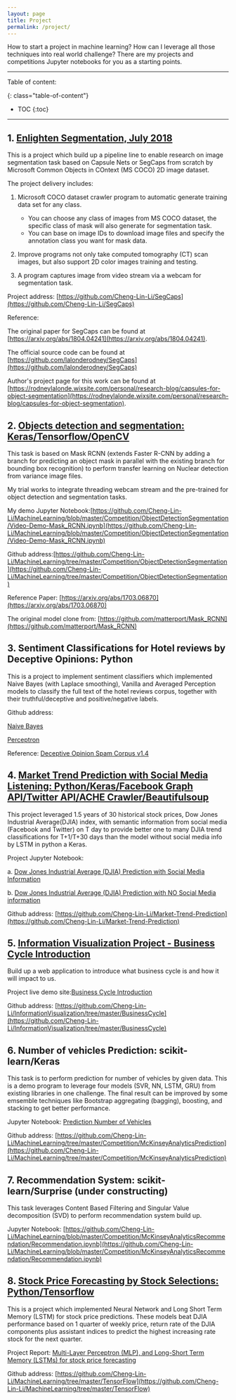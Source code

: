```yaml
---
layout: page
title: Project
permalink: /project/
---
```


How to start a project in machine learning? How can I leverage all those techniques into real world challenge? There are my projects and competitions Jupyter notebooks for you as a starting points.

<!-- more -->

---
Table of content:

{: class="table-of-content"}
* TOC
{:toc}

---


##  1. [Enlighten Segmentation, July 2018](https://github.com/Cheng-Lin-Li/SegCaps)
      
This is a project which build up a pipeline line to enable research on image segmentation task based on Capsule Nets or SegCaps from scratch by Microsoft Common Objects in COntext (MS COCO) 2D image dataset.

The project delivery includes:

1. Microsoft COCO dataset crawler program to automatic generate training data set for any class.
      - You can choose any class of images from MS COCO dataset, the specific class of mask will also generate for segmentation task.
      - You can base on image IDs to download image files and specify the annotation class you want for mask data.
      
2. Improve programs not only take computed tomography (CT) scan images, but also support 2D color images training and testing.

3. A program captures image from video stream via a webcam for segmentation task.

Project address: [https://github.com/Cheng-Lin-Li/SegCaps](https://github.com/Cheng-Lin-Li/SegCaps)

Reference:

The original paper for SegCaps can be found at [https://arxiv.org/abs/1804.04241](https://arxiv.org/abs/1804.04241). 
      
The official source code can be found at [https://github.com/lalonderodney/SegCaps](https://github.com/lalonderodney/SegCaps) 
      
Author's project page for this work can be found at [https://rodneylalonde.wixsite.com/personal/research-blog/capsules-for-object-segmentation](https://rodneylalonde.wixsite.com/personal/research-blog/capsules-for-object-segmentation).  
  
##  2. [Objects detection and segmentation: Keras/Tensorflow/OpenCV](https://github.com/Cheng-Lin-Li/MachineLearning/blob/master/Competition/ObjectDetectionSegmentation/Video-Demo-Mask_RCNN.ipynb)

This task is based on Mask RCNN (extends Faster R-CNN by adding a branch for predicting an object mask in parallel with the existing branch for bounding box recognition) to perform transfer learning on Nuclear detection from variance image files.

My trial works to integrate threading webcam stream and the pre-trained for object detection and segmentation tasks.

My demo Jupyter Notebook:[https://github.com/Cheng-Lin-Li/MachineLearning/blob/master/Competition/ObjectDetectionSegmentation/Video-Demo-Mask_RCNN.ipynb](https://github.com/Cheng-Lin-Li/MachineLearning/blob/master/Competition/ObjectDetectionSegmentation/Video-Demo-Mask_RCNN.ipynb)

Github address:[https://github.com/Cheng-Lin-Li/MachineLearning/tree/master/Competition/ObjectDetectionSegmentation](https://github.com/Cheng-Lin-Li/MachineLearning/tree/master/Competition/ObjectDetectionSegmentation)

Reference Paper: [https://arxiv.org/abs/1703.06870](https://arxiv.org/abs/1703.06870)

The original model clone from: [https://github.com/matterport/Mask_RCNN](https://github.com/matterport/Mask_RCNN)
  
  
##  3. Sentiment Classifications for Hotel reviews by Deceptive Opinions: Python
    
This is a project to implement sentiment classifiers which implemented Naive Bayes (with Laplace smoothing), Vanilla and Averaged Perception models to classify the full text of the hotel reviews corpus, together with their truthful/deceptive and positive/negative labels.

Github address: 

[Naive Bayes](https://github.com/Cheng-Lin-Li/Natural-Language-Processing/tree/master/NaiveBayes)

[Perceptron](https://github.com/Cheng-Lin-Li/Natural-Language-Processing/tree/master/Perceptron)

Reference:
[Deceptive Opinion Spam Corpus v1.4](http://myleott.com/op_spam/)

##  4. [Market Trend Prediction with Social Media Listening: Python/Keras/Facebook Graph API/Twitter API/ACHE Crawler/Beautifulsoup](https://github.com/Cheng-Lin-Li/Market-Trend-Prediction/blob/master/source/Dow%20Jones%20Industrial%20Average%20Prediction%20with%20Media%20Channel%20Info-with%20Social%20Info.ipynb)
      
This project leveraged 1.5 years of 30 historical stock prices, Dow Jones Industrial Average(DJIA) index, with semantic information from social media (Facebook and Twitter) on T day to provide better one to many DJIA trend classifications for T+1/T+30 days than the model without social media info by LSTM in python a Keras.

Project Jupyter Notebook: 
      
a. [Dow Jones Industrial Average (DJIA) Prediction with Social Media Information](https://github.com/Cheng-Lin-Li/Market-Trend-Prediction/blob/master/source/Dow%20Jones%20Industrial%20Average%20Prediction%20with%20Media%20Channel%20Info-with%20Social%20Info.ipynb)

b. [Dow Jones Industrial Average (DJIA) Prediction
 with NO Social Media information](https://github.com/Cheng-Lin-Li/Market-Trend-Prediction/blob/master/source/Dow%20Jones%20Industrial%20Average%20Prediction%20without%20Social%20media%20data.ipynb)

Github address: [https://github.com/Cheng-Lin-Li/Market-Trend-Prediction](https://github.com/Cheng-Lin-Li/Market-Trend-Prediction)

##  5. [Information Visualization Project - Business Cycle Introduction](https://cheng-lin-li.github.io/assets/InformationVisualization/BusinessCycle/dist/index.html)
      
Build up a web application to introduce what business cycle is and how it will impact to us.

Project live demo site:[Business Cycle Introduction](https://cheng-lin-li.github.io/assets/InformationVisualization/BusinessCycle/dist/index.html)

Github address: [https://github.com/Cheng-Lin-Li/InformationVisualization/tree/master/BusinessCycle](https://github.com/Cheng-Lin-Li/InformationVisualization/tree/master/BusinessCycle)

##  6. Number of vehicles Prediction: scikit-learn/Keras

This task is to perform prediction for number of vehicles by given data. This is a demo program to leverage four models (SVR, NN, LSTM, GRU) from existing libraries in one challenge. The final result can be improved by some emsemble techniques like Bootstrap aggregating (bagging), boosting, and stacking to get better performance.
      
Jupyter Notebook: [Prediction Number of Vehicles](https://github.com/Cheng-Lin-Li/MachineLearning/blob/master/Competition/McKinseyAnalyticsPrediction/NumberOfVehiclesPrediction.ipynb)

Github address: [https://github.com/Cheng-Lin-Li/MachineLearning/tree/master/Competition/McKinseyAnalyticsPrediction](https://github.com/Cheng-Lin-Li/MachineLearning/tree/master/Competition/McKinseyAnalyticsPrediction)

##  7. Recommendation System: scikit-learn/Surprise (under constructing)
  
This task leverages Content Based Filtering and Singular Value decomposition (SVD) to perform recommendation system build up.

Jupyter Notebook: [https://github.com/Cheng-Lin-Li/MachineLearning/blob/master/Competition/McKinseyAnalyticsRecommendation/Recommendation.ipynb](https://github.com/Cheng-Lin-Li/MachineLearning/blob/master/Competition/McKinseyAnalyticsRecommendation/Recommendation.ipynb)

##  8. [Stock Price Forecasting by Stock Selections: Python/Tensorflow]((https://github.com/Cheng-Lin-Li/MachineLearning/tree/master/TensorFlow))
    
This is a project which implemented Neural Network and Long Short Term Memory (LSTM) for stock price predictions. These models beat DJIA performance based on 1 quarter of weekly price, return rate of the DJIA components plus assistant indices to predict the highest increasing rate stock for the next quarter.

Project Report: [Multi-Layer Perceptron (MLP), and Long-Short Term Memory (LSTMs) for stock price forecasting](https://github.com/Cheng-Lin-Li/MachineLearning/blob/master/TensorFlow/ProjectReport.pdf)

Github address: [https://github.com/Cheng-Lin-Li/MachineLearning/tree/master/TensorFlow](https://github.com/Cheng-Lin-Li/MachineLearning/tree/master/TensorFlow)
